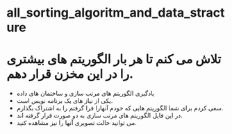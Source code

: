 # all_sorting_algoritm_and_data_stracture
# تلاش می کنم تا هر بار الگوریتم های بیشتری را در این مخزن قرار دهم.


- یادگیری الگوریتم های مرتب سازی و ساختمان های داده 
- یکی از نیاز های یک برنامه نویس است.
- سعی کردم برای شما الگوریتم هایی که خودم آنهارا فرا گرفتم را به اشتراک بگذارم.
- در این فایل الگوریتم های مرتب سازی به دو صورت قرار گرفته اند.
- می توانید حالت تصویری آنها را نیز مشاهده کنید.  